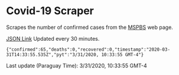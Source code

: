# Covid-19 Scraper

Scrapes the number of confirmed cases from the [MSPBS](https://www.mspbs.gov.py/covid-19.php) web page.

[JSON Link](https://jmayalag.github.io/covid19-scrape/cases.json)
Updated every 30 minutes.
```
{"confirmed":65,"deaths":0,"recovered":0,"timestamp":"2020-03-31T14:33:55.535Z","pyt":"3/31/2020, 10:33:55 GMT-4"}
```
Last update (Paraguay Time): 3/31/2020, 10:33:55 GMT-4